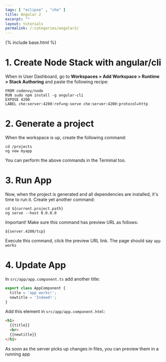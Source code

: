 ```yaml
---
tags: [ "eclipse" , "che" ]
title: Angular 2
excerpt: ""
layout: tutorials
permalink: /:categories/angular2/
---
```

{% include base.html %}

# 1. Create Node Stack with angular/cli  

When in User Dashboard, go to **Workspaces > Add Workspace > Runtime > Stack Authoring** and paste the following recipe:

```text
FROM codenvy/node
RUN sudo npm install -g angular-cli
EXPOSE 4200
LABEL che:server:4200:ref=ng-serve che:server:4200:protocol=http
```

# 2. Generate a project

When the workspace is up, create the following command:

```
cd /projects
ng new myapp
```

You can perform the above commands in the Terminal too.

# 3. Run App

Now, when the project is generated and all dependencies are installed, it's time to run it. Create yet another command:

```text
cd ${current.project.path}
ng serve --host 0.0.0.0
```
Important! Make sure this command has preview URL as follows:

``${server.4200/tcp}``

Execute this command, click the preview URL link. The page should say `app works`

# 4. Update App

In `src/app/app.component.ts` add another title:

```javascript
export class AppComponent {
  title = 'app works!';
  newtitle = 'Indeed!';
}
```

Add this element in `src/app/app.component.html`:

```html
<h1>
  {{title}}
  <br>
  {{newtitle}}
</h1>
```

As soon as the server picks up changes in files, you can preview them in a running app
